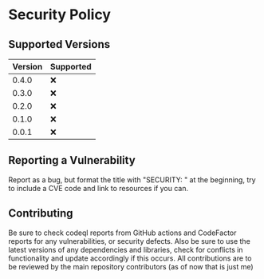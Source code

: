 # Security Policy

## Supported Versions

| Version | Supported |
|---------|-----------|
| 0.4.0   | :x:       |
| 0.3.0   | :x:       |
| 0.2.0   | :x:       |
| 0.1.0   | :x:       |
| 0.0.1   | :x:       |

## Reporting a Vulnerability
Report as a bug, but format the title with "SECURITY: " at the beginning, try 
to include a CVE code and link to resources if you can.

## Contributing
Be sure to check codeql reports from GitHub actions and CodeFactor reports for 
any vulnerabilities, or security defects. Also be sure to use the latest 
versions of any dependencies and libraries, check for conflicts in functionality 
and update accordingly if this occurs. All contributions are to be reviewed by 
the main repository contributors (as of now that is just me)